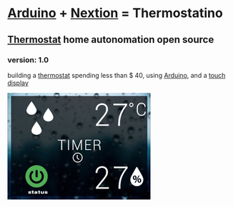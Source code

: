 #  [Arduino](https://www.arduino.cc/) + [Nextion](http://www.itead.cc/nextion-nx3224t024.html) = Thermostatino
## [Thermostat](https://en.wikipedia.org/wiki/Thermostat) home autonomation open source
### version: 1.0 <br>

building a [thermostat](https://en.wikipedia.org/wiki/Thermostat) spending less than $ 40, using [Arduino](https://www.arduino.cc/), and a [touch display](http://www.itead.cc/nextion-nx3224t024.html)

![Thermostatino](docs/screen-shot.png)